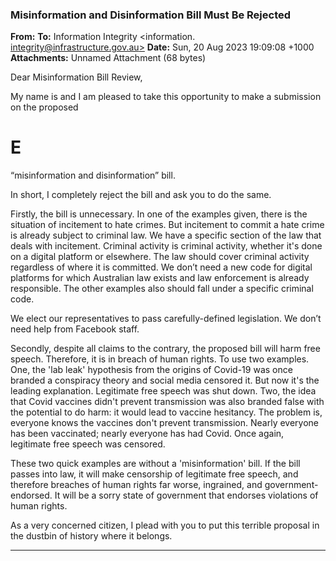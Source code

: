 ### Misinformation and Disinformation Bill Must Be Rejected

**From:**
**To:** Information Integrity <information. [integrity@infrastructure.gov.au>](mailto:information._integrity@infrastructure.gov.au)
**Date:** Sun, 20 Aug 2023 19:09:08 +1000
**Attachments:** Unnamed Attachment (68 bytes)

Dear Misinformation Bill Review,

My name is and I am pleased to take this opportunity to make a submission on the proposed
# E
“misinformation and disinformation” bill.

In short, I completely reject the bill and ask you to do the same.

Firstly, the bill is unnecessary. In one of the examples given, there is the situation of incitement to hate crimes. But
incitement to commit a hate crime is already subject to criminal law. We have a specific section of the law that deals
with incitement. Criminal activity is criminal activity, whether it's done on a digital platform or elsewhere. The law
should cover criminal activity regardless of where it is committed. We don’t need a new code for digital platforms for
which Australian law exists and law enforcement is already responsible. The other examples also should fall under a
specific criminal code.

We elect our representatives to pass carefully-defined legislation. We don’t need help from Facebook staff.

Secondly, despite all claims to the contrary, the proposed bill will harm free speech. Therefore, it is in breach of
human rights. To use two examples. One, the 'lab leak' hypothesis from the origins of Covid-19 was once branded a
conspiracy theory and social media censored it. But now it's the leading explanation. Legitimate free speech was shut
down. Two, the idea that Covid vaccines didn't prevent transmission was also branded false with the potential to do
harm: it would lead to vaccine hesitancy. The problem is, everyone knows the vaccines don't prevent transmission.
Nearly everyone has been vaccinated; nearly everyone has had Covid. Once again, legitimate free speech was
censored.

These two quick examples are without a 'misinformation' bill. If the bill passes into law, it will make censorship of
legitimate free speech, and therefore breaches of human rights far worse, ingrained, and government-endorsed. It will
be a sorry state of government that endorses violations of human rights.

As a very concerned citizen, I plead with you to put this terrible proposal in the dustbin of history where it belongs.


-----

